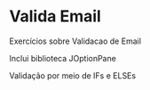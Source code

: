 # Valida Email
Exercícios sobre Validacao de Email

Inclui biblioteca JOptionPane

Validação por meio de IFs e ELSEs

